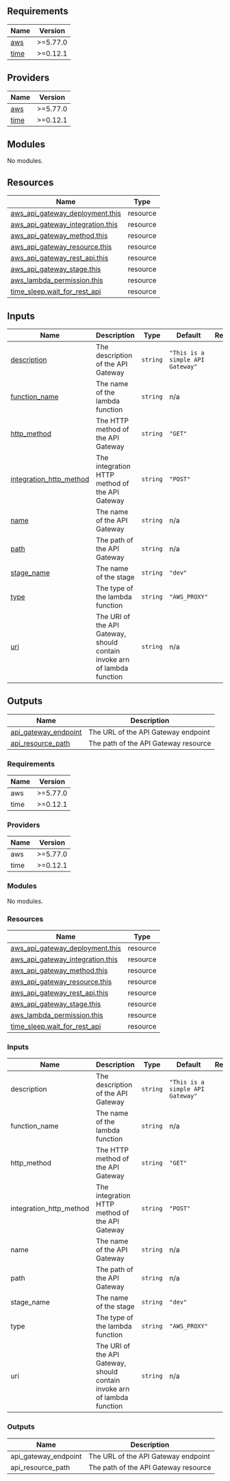 ## Requirements

| Name | Version |
|------|---------|
| <a name="requirement_aws"></a> [aws](#requirement\_aws) | >=5.77.0 |
| <a name="requirement_time"></a> [time](#requirement\_time) | >=0.12.1 |

## Providers

| Name | Version |
|------|---------|
| <a name="provider_aws"></a> [aws](#provider\_aws) | >=5.77.0 |
| <a name="provider_time"></a> [time](#provider\_time) | >=0.12.1 |

## Modules

No modules.

## Resources

| Name | Type |
|------|------|
| [aws_api_gateway_deployment.this](https://registry.terraform.io/providers/hashicorp/aws/latest/docs/resources/api_gateway_deployment) | resource |
| [aws_api_gateway_integration.this](https://registry.terraform.io/providers/hashicorp/aws/latest/docs/resources/api_gateway_integration) | resource |
| [aws_api_gateway_method.this](https://registry.terraform.io/providers/hashicorp/aws/latest/docs/resources/api_gateway_method) | resource |
| [aws_api_gateway_resource.this](https://registry.terraform.io/providers/hashicorp/aws/latest/docs/resources/api_gateway_resource) | resource |
| [aws_api_gateway_rest_api.this](https://registry.terraform.io/providers/hashicorp/aws/latest/docs/resources/api_gateway_rest_api) | resource |
| [aws_api_gateway_stage.this](https://registry.terraform.io/providers/hashicorp/aws/latest/docs/resources/api_gateway_stage) | resource |
| [aws_lambda_permission.this](https://registry.terraform.io/providers/hashicorp/aws/latest/docs/resources/lambda_permission) | resource |
| [time_sleep.wait_for_rest_api](https://registry.terraform.io/providers/hashicorp/time/latest/docs/resources/sleep) | resource |

## Inputs

| Name | Description | Type | Default | Required |
|------|-------------|------|---------|:--------:|
| <a name="input_description"></a> [description](#input\_description) | The description of the API Gateway | `string` | `"This is a simple API Gateway"` | no |
| <a name="input_function_name"></a> [function\_name](#input\_function\_name) | The name of the lambda function | `string` | n/a | yes |
| <a name="input_http_method"></a> [http\_method](#input\_http\_method) | The HTTP method of the API Gateway | `string` | `"GET"` | no |
| <a name="input_integration_http_method"></a> [integration\_http\_method](#input\_integration\_http\_method) | The integration HTTP method of the API Gateway | `string` | `"POST"` | no |
| <a name="input_name"></a> [name](#input\_name) | The name of the API Gateway | `string` | n/a | yes |
| <a name="input_path"></a> [path](#input\_path) | The path of the API Gateway | `string` | n/a | yes |
| <a name="input_stage_name"></a> [stage\_name](#input\_stage\_name) | The name of the stage | `string` | `"dev"` | no |
| <a name="input_type"></a> [type](#input\_type) | The type of the lambda function | `string` | `"AWS_PROXY"` | no |
| <a name="input_uri"></a> [uri](#input\_uri) | The URI of the API Gateway, should contain invoke arn of lambda function | `string` | n/a | yes |

## Outputs

| Name | Description |
|------|-------------|
| <a name="output_api_gateway_endpoint"></a> [api\_gateway\_endpoint](#output\_api\_gateway\_endpoint) | The URL of the API Gateway endpoint |
| <a name="output_api_resource_path"></a> [api\_resource\_path](#output\_api\_resource\_path) | The path of the API Gateway resource |

<!-- BEGIN_TF_DOCS -->
### Requirements

| Name | Version |
|------|---------|
| aws | >=5.77.0 |
| time | >=0.12.1 |

### Providers

| Name | Version |
|------|---------|
| aws | >=5.77.0 |
| time | >=0.12.1 |

### Modules

No modules.

### Resources

| Name | Type |
|------|------|
| [aws_api_gateway_deployment.this](https://registry.terraform.io/providers/hashicorp/aws/latest/docs/resources/api_gateway_deployment) | resource |
| [aws_api_gateway_integration.this](https://registry.terraform.io/providers/hashicorp/aws/latest/docs/resources/api_gateway_integration) | resource |
| [aws_api_gateway_method.this](https://registry.terraform.io/providers/hashicorp/aws/latest/docs/resources/api_gateway_method) | resource |
| [aws_api_gateway_resource.this](https://registry.terraform.io/providers/hashicorp/aws/latest/docs/resources/api_gateway_resource) | resource |
| [aws_api_gateway_rest_api.this](https://registry.terraform.io/providers/hashicorp/aws/latest/docs/resources/api_gateway_rest_api) | resource |
| [aws_api_gateway_stage.this](https://registry.terraform.io/providers/hashicorp/aws/latest/docs/resources/api_gateway_stage) | resource |
| [aws_lambda_permission.this](https://registry.terraform.io/providers/hashicorp/aws/latest/docs/resources/lambda_permission) | resource |
| [time_sleep.wait_for_rest_api](https://registry.terraform.io/providers/hashicorp/time/latest/docs/resources/sleep) | resource |

### Inputs

| Name | Description | Type | Default | Required |
|------|-------------|------|---------|:--------:|
| description | The description of the API Gateway | `string` | `"This is a simple API Gateway"` | no |
| function\_name | The name of the lambda function | `string` | n/a | yes |
| http\_method | The HTTP method of the API Gateway | `string` | `"GET"` | no |
| integration\_http\_method | The integration HTTP method of the API Gateway | `string` | `"POST"` | no |
| name | The name of the API Gateway | `string` | n/a | yes |
| path | The path of the API Gateway | `string` | n/a | yes |
| stage\_name | The name of the stage | `string` | `"dev"` | no |
| type | The type of the lambda function | `string` | `"AWS_PROXY"` | no |
| uri | The URI of the API Gateway, should contain invoke arn of lambda function | `string` | n/a | yes |

### Outputs

| Name | Description |
|------|-------------|
| api\_gateway\_endpoint | The URL of the API Gateway endpoint |
| api\_resource\_path | The path of the API Gateway resource |
<!-- END_TF_DOCS -->